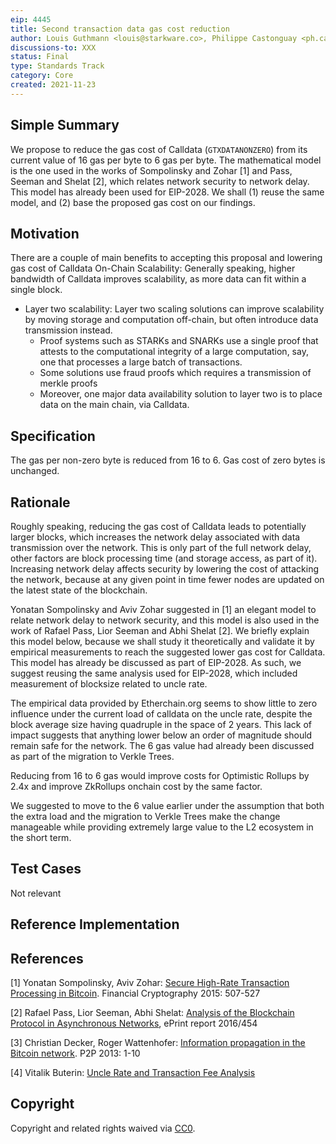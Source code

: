```yaml
---
eip: 4445
title: Second transaction data gas cost reduction
author: Louis Guthmann <louis@starkware.co>, Philippe Castonguay <ph.castonguay@gmail.com>
discussions-to: XXX
status: Final
type: Standards Track
category: Core
created: 2021-11-23
---
```


## Simple Summary
We propose to reduce the gas cost of Calldata (`GTXDATANONZERO`) from its current value of 16 gas per byte to 6 gas per byte. The mathematical model is the one used in the works of Sompolinsky and Zohar [1] and Pass, Seeman and Shelat [2], which relates network security to network delay. This model has already been used for EIP-2028. We shall (1) reuse the same model, and (2) base the proposed gas cost on our findings.

## Motivation
There are a couple of main benefits to accepting this proposal and lowering gas cost of Calldata
On-Chain Scalability: Generally speaking, higher bandwidth of Calldata improves scalability, as more data can fit within a single block.
* Layer two scalability: Layer two scaling solutions can improve scalability by moving storage and computation off-chain, but often introduce data transmission instead.
	- Proof systems such as STARKs and SNARKs use a single proof that attests to the computational integrity of a large computation, say, one that processes a large batch of transactions.
	- Some solutions use fraud proofs which requires a transmission of merkle proofs
	- Moreover, one major data availability solution to layer two is to place data on the main chain, via Calldata.

## Specification
The gas per non-zero byte is reduced from 16 to 6. Gas cost of zero bytes is unchanged.

## Rationale
Roughly speaking, reducing the gas cost of Calldata leads to potentially larger blocks, which increases the network delay associated with data transmission over the network. This is only part of the full network delay, other factors are block processing time (and storage access, as part of it). Increasing network delay affects security by lowering the cost of attacking the network, because at any given point in time fewer nodes are updated on the latest state of the blockchain.

Yonatan Sompolinsky and Aviv Zohar suggested in [1] an elegant model to relate network delay to network security, and this model is also used in the work of Rafael Pass, Lior Seeman and Abhi Shelat [2]. We briefly explain this model below, because we shall study it theoretically and validate it by empirical measurements to reach the suggested lower gas cost for Calldata. This model has already be discussed as part of EIP-2028. As such, we suggest reusing the same analysis used for EIP-2028, which included measurement of blocksize related to uncle rate.

The empirical data provided by Etherchain.org seems to show little to zero influence under the current load of calldata on the uncle rate, despite the block average size having quadruple in the space of 2 years. This lack of impact suggests that anything lower below an order of magnitude should remain safe for the network. The 6 gas value had already been discussed as part of the migration to Verkle Trees.

Reducing from 16 to 6 gas would improve costs for Optimistic Rollups by 2.4x and improve ZkRollups onchain cost by the same factor. 

We suggested to move to the 6 value earlier under the assumption that both the extra load and the migration to Verkle Trees make the change manageable while providing extremely large value to the L2 ecosystem in the short term.

## Test Cases
Not relevant

## Reference Implementation


## References
[1] Yonatan Sompolinsky, Aviv Zohar: [Secure High-Rate Transaction Processing in Bitcoin](https://eprint.iacr.org/2013/881.pdf). Financial Cryptography 2015: 507-527

[2] Rafael Pass, Lior Seeman, Abhi Shelat: [Analysis of the Blockchain Protocol in Asynchronous Networks](https://eprint.iacr.org/2016/454.pdf), ePrint report 2016/454

[3] Christian Decker, Roger Wattenhofer: [Information propagation in the Bitcoin network](https://www.gsd.inesc-id.pt/~ler/docencia/rcs1314/papers/P2P2013_041.pdf). P2P 2013: 1-10

[4] Vitalik Buterin: [Uncle Rate and Transaction Fee Analysis](https://blog.ethereum.org/2016/10/31/uncle-rate-transaction-fee-analysis/)

## Copyright
Copyright and related rights waived via [CC0](https://creativecommons.org/publicdomain/zero/1.0/).